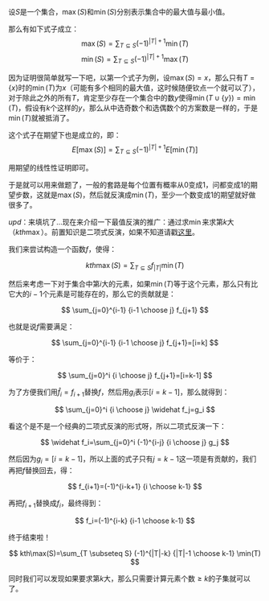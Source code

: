 设$S$是一个集合，$\max(S)$和$\min(S)$分别表示集合中的最大值与最小值。

那么有如下式子成立：
$$
\max(S)=\sum_{T \subseteq S}(-1)^{|T|+1}\min(T)
$$
$$
\min(S)=\sum_{T \subseteq S}(-1)^{|T|+1}\max(T)
$$

因为证明很简单就写一下吧，以第一个式子为例，设$\max(S)=x$，那么只有$T=\{x\}$时的$\min(T)$为$x$（可能有多个相同的最大值，这时候随便钦点一个就可以了），对于除此之外的所有$T$，肯定至少存在一个集合中的数$y$使得$\min(T \cup \{y\})=\min(T)$，假设有$k$个这样的$y$，那么从中选奇数个和选偶数个的方案数是一样的，于是$\min(T)$就被抵消了。

这个式子在期望下也是成立的，即：
$$
E[\max(S)]=\sum_{T \subseteq S}(-1)^{|T|+1}E[\min(T)]
$$

用期望的线性性证明即可。

于是就可以用来做题了，一般的套路是每个位置有概率从$0$变成$1$，问都变成$1$的期望步数，这就是$\max(S)$，然后就反演成$\min(T)$，至少一个数变成$1$的期望就好做很多了。

$upd$：来填坑了...现在来介绍一下最值反演的推广：通过求$\min$来求第$k$大（$kth\max$）。前置知识是二项式反演，如果不知道请戳[这里](https://www.cnblogs.com/Mr-Spade/p/9638430.html)。

我们来尝试构造一个函数$f$，使得：

$$
kth\max(S)=\sum_{T \subseteq S} f_{|T|}\min(T)
$$

然后来考虑一下对于集合中第$i$大的元素，如果$\min(T)$等于这个元素，那么只有比它大的$i-1$个元素是可能存在的，那么它的贡献就是：

$$
\sum_{j=0}^{i-1} {i-1 \choose j} f_{j+1}
$$

也就是说$f$需要满足：

$$
\sum_{j=0}^{i-1} {i-1 \choose j} f_{j+1}=[i=k]
$$

等价于：

$$
\sum_{j=0}^i {i \choose j} f_{j+1}=[i=k-1]
$$

为了方便我们用$\widehat f_i=f_{i+1}$替换$f$，然后用$g_i$表示$[i=k-1]$，那么就得到：

$$
\sum_{j=0}^i {i \choose j} \widehat f_j=g_i
$$

看这个是不是一个经典的二项式反演的形式呀，所以二项式反演一下：

$$
\widehat f_i=\sum_{j=0}^i (-1)^{i-j} {i \choose j} g_j
$$

然后因为$g_i=[i=k-1]$，所以上面的式子只有$j=k-1$这一项是有贡献的，我们再把$f$替换回去，得：

$$
f_{i+1}=(-1)^{i-k+1} {i \choose k-1}
$$

再把$f_{i+1}$替换成$f_i$，最终得到：

$$
f_i=(-1)^{i-k} {i-1 \choose k-1}
$$

终于结束啦！

$$
kth\max(S)=\sum_{T \subseteq S} (-1)^{|T|-k} {|T|-1 \choose k-1} \min(T)
$$

同时我们可以发现如果要求第$k$大，那么只需要计算元素个数$\geq k$的子集就可以了。